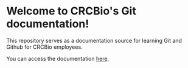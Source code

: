 # Welcome to CRCBio's Git documentation!

This repository serves as a documentation source for learning Git and Github for CRCBio employees.

You can access the documentation [here](docs/index.html).